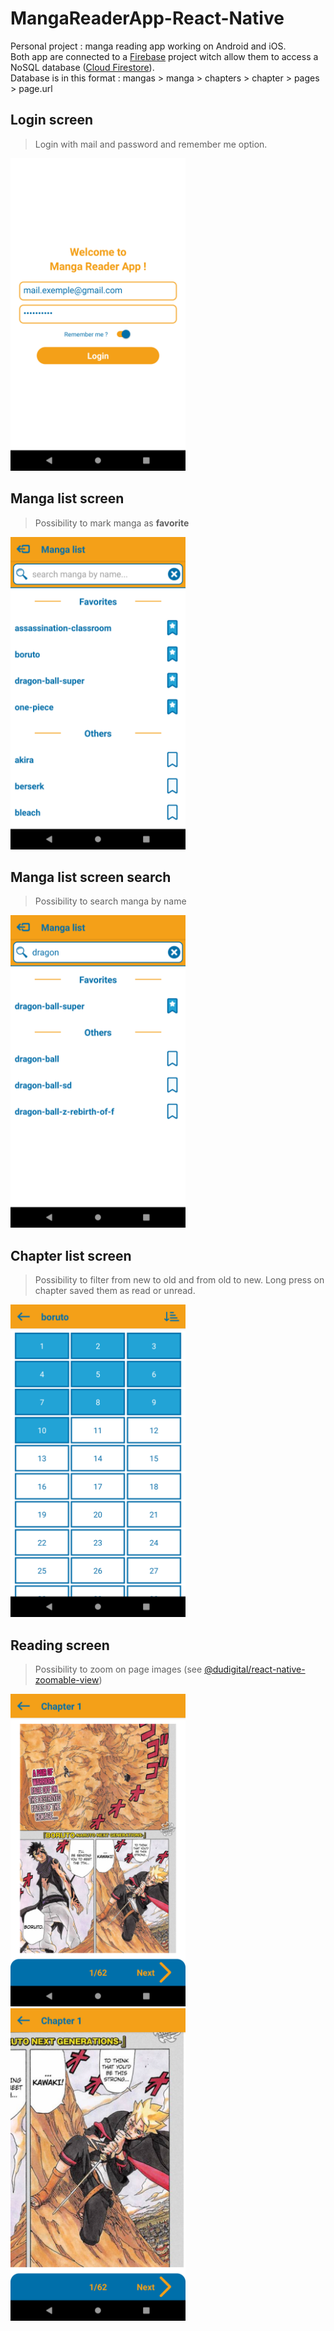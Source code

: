 # MangaReaderApp-React-Native
Personal project : manga reading app working on Android and iOS.  
Both app are connected to a [Firebase](https://firebase.google.com) project witch allow
 them to access a NoSQL database ([Cloud Firestore](https://firebase.google.com/products/firestore/)).  
Database is in this format : mangas > manga > chapters > chapter > pages > page.url

## Login screen
> Login with mail and password and remember me option.
<img src="./screenshots/mangareaderapp-login.png" width="280" height="500"/>

## Manga list screen
> Possibility to mark manga as **favorite**
<img src="./screenshots/mangareaderapp-mangalist.png" width="280" height="500"/>

## Manga list screen search 
> Possibility to search manga by name
<img src="./screenshots/mangareaderapp-mangalist-search.png" width="280" height="500"/>

## Chapter list screen
> Possibility to filter from new to old and from old to new.
> Long press on chapter saved them as read or unread.
<img src="./screenshots/mangareaderapp-chapterlist.png" width="280" height="500"/>

## Reading screen
> Possibility to zoom on page images (see 
[@dudigital/react-native-zoomable-view](https://github.com/DuDigital/react-native-zoomable-view))
<img src="./screenshots/mangareaderapp-reading.png" width="280" height="500"/>
<img src="./screenshots/mangareaderapp-reading-zoom.png" width="280" height="500"/>
